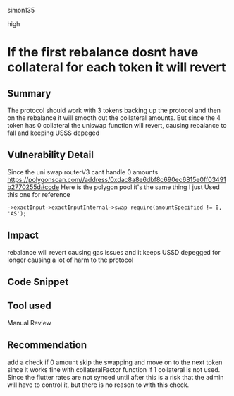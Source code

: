 simon135

high

# If the first rebalance dosnt have collateral for each token it will revert

## Summary
The protocol should work with 3 tokens backing up the protocol and then on the rebalance it will smooth out the collateral amounts. But since the 4 token has 0 collateral the uniswap function will revert, causing rebalance to fall and keeping USSS depeged
## Vulnerability Detail
Since the uni swap routerV3 cant handle 0 amounts 
https://polygonscan.com//address/0xdac8a8e6dbf8c690ec6815e0ff03491b2770255d#code
Here is the polygon pool it's the same thing I just Used this one for reference
```solidity
->exactInput->exactInputInternal->swap require(amountSpecified != 0, 'AS');
```

## Impact
rebalance will revert causing gas issues and it keeps USSD depegged for longer causing a lot of harm to the protocol
## Code Snippet

## Tool used

Manual Review

## Recommendation
add a check if 0 amount skip the swapping and move on to the next token since it works fine with collateralFactor function if 1 collateral is not used.
Since the flutter rates are not synced until after this is a risk that the admin will have to control it, but there is no reason to with this check.